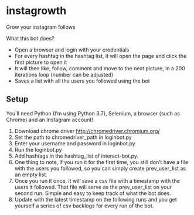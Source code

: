 # instagrowth
Grow your instagram follows

What this bot does?
- Open a browser and login with your credentials
- For every hashtag in the hashtag list, it will open the page and click the first picture to open it
- It will then like, follow, comment and move to the next picture, in a 200 iterations loop (number can be adjusted)
- Saves a list with all the users you followed using the bot

## Setup 
You’ll need Python (I’m using Python 3.7), Selenium, a browser (such as Chrome) and an Instagram account!

1. Download chrome driver http://chromedriver.chromium.org/
2. Set the path to chromedriver_path in loginbot.py
3. Enter your username and password in loginbot.py
4. Run the loginbot.py 
5. Add hashtags in the hashtag_list of interact-bot.py. 
6. One thing to note, if you run it for the first time, you still don’t have a file with the users you followed, so you can simply create prev_user_list as an empty list.
7. Once you run it once, it will save a csv file with a timestamp with the users it followed. That file will serve as the prev_user_list on your second run. Simple and easy to keep track of what the bot does.
8. Update with the latest timestamp on the following runs and you get yourself a series of csv backlogs for every run of the bot.
